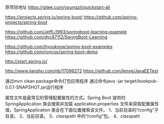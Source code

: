 原项目地址
https://gitee.com/youngzil/quickstart-all


https://projects.spring.io/spring-boot/
https://github.com/spring-projects/spring-boot

https://github.com/JeffLi1993/springboot-learning-example
https://github.com/dyc87112/SpringBoot-Learning

https://github.com/ityouknow/spring-boot-examples
https://github.com/roncoo/spring-boot-demo


http://start.spring.io/

http://www.jianshu.com/nb/17096272
https://github.com/lenve/JavaEETest


通过mvn clean package命令打包应用程序
通过命令java -jar target/bookpub-0.0.1-SNAPSHOT.jar运行程序



属性文件是最常见的管理配置属性的方式。Spring Boot 提供的 SpringApplication 类会搜索并加载 application.properties 文件来获取配置属性值。SpringApplication 类会在下面位置搜索该文件。
1、当前目录的“/config”子目录。
2、当前目录。
3、classpath 中的“/config”包。
4、classpath
















